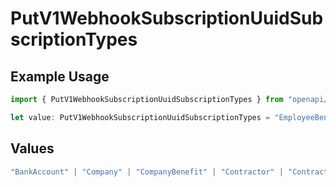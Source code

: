 # PutV1WebhookSubscriptionUuidSubscriptionTypes

## Example Usage

```typescript
import { PutV1WebhookSubscriptionUuidSubscriptionTypes } from "openapi/models/operations";

let value: PutV1WebhookSubscriptionUuidSubscriptionTypes = "EmployeeBenefit";
```

## Values

```typescript
"BankAccount" | "Company" | "CompanyBenefit" | "Contractor" | "ContractorPayment" | "Employee" | "EmployeeBenefit" | "EmployeeJobCompensation" | "ExternalPayroll" | "Form" | "Location" | "Notification" | "Payroll" | "PaySchedule" | "Signatory"
```